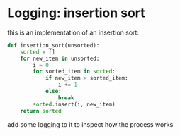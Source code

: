 # Logging: insertion sort

this is an implementation of an insertion sort:

```py
def insertion_sort(unsorted):
    sorted = []
    for new_item in unsorted:
        i = 0
        for sorted_item in sorted:
            if new_item > sorted_item:
                i += 1
            else:
                break
        sorted.insert(i, new_item)
    return sorted
```

add some logging to it to inspect how the process works

